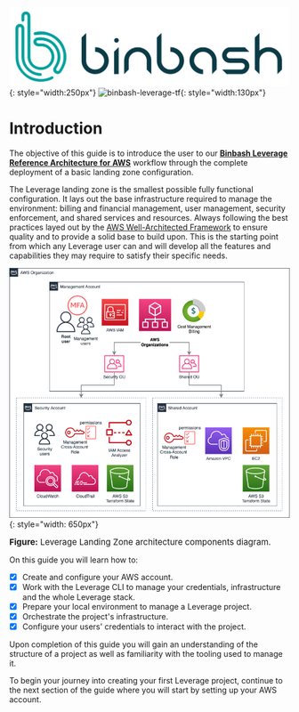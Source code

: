 ![binbash-logo](../assets/images/logos/binbash.png "Binbash"){: style="width:250px"}
![binbash-leverage-tf](../assets/images/logos/binbash-leverage-terraform.png#right "Leverage"){: style="width:130px"}

# Introduction

The objective of this guide is to introduce the user to our
[**Binbash Leverage Reference Architecture for AWS**](../../how-it-works/) workflow 
through the complete deployment of a basic landing zone configuration.

The Leverage landing zone is the smallest possible fully functional configuration. 
It lays out the base infrastructure required to manage the environment: billing and
financial management, user management, security enforcement, and shared services and
resources. Always following the best practices layed out by the
[AWS Well-Architected Framework](https://docs.aws.amazon.com/wellarchitected/latest/framework/welcome.html) 
to ensure quality and to provide a solid base to build upon. This is the starting point from which
any Leverage user can and will develop all the features and capabilities they may require to satisfy
their specific needs.

![leverage-landing-zone](../assets/images/diagrams/ref-architecture-aws-landing-zone.png "Leverage Landing Zone"){: style="width: 650px"}
<figcaption style="font-size:15px">
<b>Figure:</b> Leverage Landing Zone architecture components diagram.
</figcaption>

On this guide you will learn how to:

- [X] Create and configure your AWS account.
- [X] Work with the Leverage CLI to manage your credentials, infrastructure and the whole Leverage stack.
- [X] Prepare your local environment to manage a Leverage project.
- [X] Orchestrate the project's infrastructure.
- [X] Configure your users' credentials to interact with the project.

Upon completion of this guide you will gain an understanding of the structure of a project as well as familiarity with the tooling used to manage it.

To begin your journey into creating your first Leverage project, continue to the next section of the guide where you will start by setting up your AWS account.

